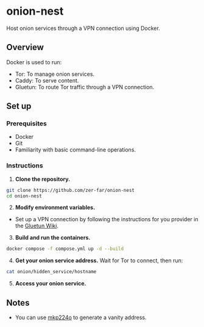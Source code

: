 
# onion-nest
Host onion services through a VPN connection using Docker.

## Overview
Docker is used to run:
- Tor: To manage onion services.
- Caddy: To serve content.
- Gluetun: To route Tor traffic through a VPN connection.

## Set up
### Prerequisites
- Docker
- Git
- Familiarity with basic command-line operations.

### Instructions
1. **Clone the repository.**
```bash
git clone https://github.com/zer-far/onion-nest
cd onion-nest
```
2. **Modify environment variables.**
- Set up a VPN connection by following the instructions for you provider in the [Gluetun Wiki](https://github.com/qdm12/gluetun-wiki/tree/main/setup/providers).
3. **Build and run the containers.**
```bash
docker compose -f compose.yml up -d --build
```
4. **Get your onion service address.**
Wait for Tor to connect, then run:
```bash
cat onion/hidden_service/hostname
```
5. **Access your onion service.**

## Notes
- You can use [mkp224o](https://github.com/cathugger/mkp224o) to generate a vanity address.

